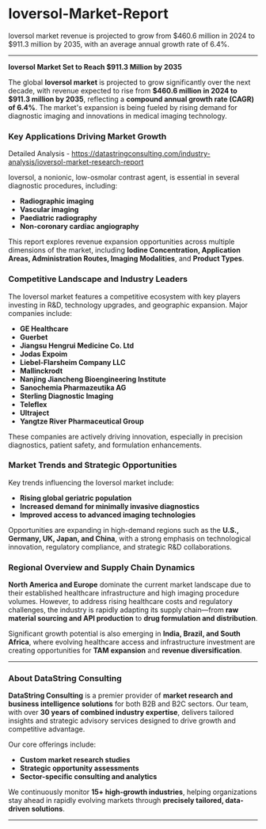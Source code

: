 # Ioversol-Market-Report
Ioversol market revenue is projected to grow from $460.6 million in 2024 to $911.3 million by 2035, with an average annual growth rate of 6.4%.

---

**Ioversol Market Set to Reach $911.3 Million by 2035**

The global **Ioversol market** is projected to grow significantly over the next decade, with revenue expected to rise from **$460.6 million in 2024 to $911.3 million by 2035**, reflecting a **compound annual growth rate (CAGR) of 6.4%**. The market's expansion is being fueled by rising demand for diagnostic imaging and innovations in medical imaging technology.

### Key Applications Driving Market Growth
Detailed Analysis - https://datastringconsulting.com/industry-analysis/ioversol-market-research-report

Ioversol, a nonionic, low-osmolar contrast agent, is essential in several diagnostic procedures, including:

- **Radiographic imaging**
- **Vascular imaging**
- **Paediatric radiography**
- **Non-coronary cardiac angiography**

This report explores revenue expansion opportunities across multiple dimensions of the market, including **Iodine Concentration, Application Areas, Administration Routes, Imaging Modalities**, and **Product Types**.

### Competitive Landscape and Industry Leaders

The Ioversol market features a competitive ecosystem with key players investing in R&D, technology upgrades, and geographic expansion. Major companies include:

- **GE Healthcare**
- **Guerbet**
- **Jiangsu Hengrui Medicine Co. Ltd**
- **Jodas Expoim**
- **Liebel-Flarsheim Company LLC**
- **Mallinckrodt**
- **Nanjing Jiancheng Bioengineering Institute**
- **Sanochemia Pharmazeutika AG**
- **Sterling Diagnostic Imaging**
- **Teleflex**
- **Ultraject**
- **Yangtze River Pharmaceutical Group**

These companies are actively driving innovation, especially in precision diagnostics, patient safety, and formulation enhancements.

### Market Trends and Strategic Opportunities

Key trends influencing the Ioversol market include:

- **Rising global geriatric population**
- **Increased demand for minimally invasive diagnostics**
- **Improved access to advanced imaging technologies**

Opportunities are expanding in high-demand regions such as the **U.S., Germany, UK, Japan, and China**, with a strong emphasis on technological innovation, regulatory compliance, and strategic R&D collaborations.

### Regional Overview and Supply Chain Dynamics

**North America and Europe** dominate the current market landscape due to their established healthcare infrastructure and high imaging procedure volumes. However, to address rising healthcare costs and regulatory challenges, the industry is rapidly adapting its supply chain—from **raw material sourcing and API production** to **drug formulation and distribution**.

Significant growth potential is also emerging in **India, Brazil, and South Africa**, where evolving healthcare access and infrastructure investment are creating opportunities for **TAM expansion** and **revenue diversification**.

---

### About DataString Consulting

**DataString Consulting** is a premier provider of **market research and business intelligence solutions** for both B2B and B2C sectors. Our team, with over **30 years of combined industry expertise**, delivers tailored insights and strategic advisory services designed to drive growth and competitive advantage.

Our core offerings include:

- **Custom market research studies**
- **Strategic opportunity assessments**
- **Sector-specific consulting and analytics**

We continuously monitor **15+ high-growth industries**, helping organizations stay ahead in rapidly evolving markets through **precisely tailored, data-driven solutions**.

---

